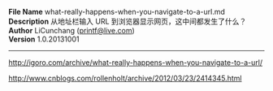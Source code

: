 **File Name** what-really-happens-when-you-navigate-to-a-url.md  
**Description**  从地址栏输入 URL 到浏览器显示网页，这中间都发生了什么？  
**Author** LiCunchang (printf@live.com)  
**Version** 1.0.20131001  

------




http://igoro.com/archive/what-really-happens-when-you-navigate-to-a-url/


http://www.cnblogs.com/rollenholt/archive/2012/03/23/2414345.html



